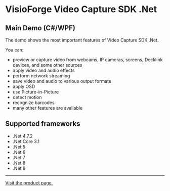 ﻿# VisioForge Video Capture SDK .Net

## Main Demo (C#/WPF)

The demo shows the most important features of Video Capture SDK .Net.

You can:

* preview or capture video from webcams, IP cameras, screens, Decklink devices, and some other sources
* apply video and audio effects
* perform network streaming
* save video and audio to various output formats
* apply OSD
* use Picture-in-Picture
* detect motion
* recognize barcodes
* many other features are available

## Supported frameworks

* .Net 4.7.2
* .Net Core 3.1
* .Net 5
* .Net 6
* .Net 7
* .Net 8
* .Net 9
  
---

[Visit the product page.](https://www.visioforge.com/video-capture-sdk-net)

